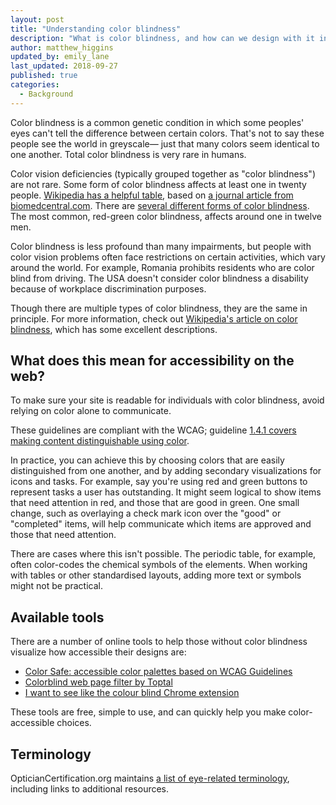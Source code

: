 ```yaml
---
layout: post
title: "Understanding color blindness"
description: "What is color blindness, and how can we design with it in mind?"
author: matthew_higgins
updated_by: emily_lane
last_updated: 2018-09-27
published: true
categories:
  - Background
---
```


Color blindness is a common genetic condition in which some peoples' eyes can't tell the difference between certain colors. That's not to say these people see the world in greyscale&mdash; just that many colors seem identical to one another. Total color blindness is very rare in humans.

Color vision deficiencies (typically grouped together as "color blindness") are not rare. Some form of color blindness affects at least one in twenty people. [Wikipedia has a helpful table](https://en.wikipedia.org/wiki/Color_blindness#Epidemiology), based on [a journal article from biomedcentral.com](https://apfmj.biomedcentral.com/articles/10.1186/s12930-014-0010-3). There are [several different forms of color blindness](http://www.colourblindawareness.org/colour-blindness/types-of-colour-blindness/). The most common, red-green color blindness, affects around one in twelve men.

Color blindness is less profound than many impairments, but people with color vision problems often face restrictions on certain activities, which vary around the world. For example, Romania prohibits residents who are color blind from driving. The USA doesn't consider color blindness a disability because of workplace discrimination purposes.

Though there are multiple types of color blindness, they are the same in principle. For more information, check out [Wikipedia's article on color blindness](https://en.wikipedia.org/wiki/Color_blindness), which has some excellent descriptions.

## What does this mean for accessibility on the web?

To make sure your site is readable for individuals with color blindness, avoid relying on color alone to communicate.

These guidelines are compliant with the WCAG; guideline [1.4.1 covers making content distinguishable using color](https://www.w3.org/TR/UNDERSTANDING-WCAG20/visual-audio-contrast-without-color.html).

In practice, you can achieve this by choosing colors that are easily distinguished from one another, and by adding secondary visualizations for icons and tasks. For example, say you're using red and green buttons to represent tasks a user has outstanding. It might seem logical to show items that need attention in red, and those that are good in green. One small change, such as overlaying a check mark icon over the "good" or "completed" items, will help communicate which items are approved and those that need attention.

There are cases where this isn't possible. The periodic table, for example, often color-codes the chemical symbols of the elements. When working with tables or other standardised layouts, adding more text or symbols might not be practical. 

## Available tools

There are a number of online tools to help those without color blindness visualize how accessible their designs are:

- [Color Safe: accessible color palettes based on WCAG Guidelines](http://colorsafe.co)
- [Colorblind web page filter by Toptal](https://www.toptal.com/designers/colorfilter)
- [I want to see like the colour blind Chrome extension](https://chrome.google.com/webstore/detail/i-want-to-see-like-the-co/jebeedfnielkcjlcokhiobodkjjpbjia)

These tools are free, simple to use, and can quickly help you make color-accessible choices.

## Terminology

OpticianCertification.org maintains [a list of eye-related terminology](https://opticiancertification.org/glossary/), including links to additional resources.

